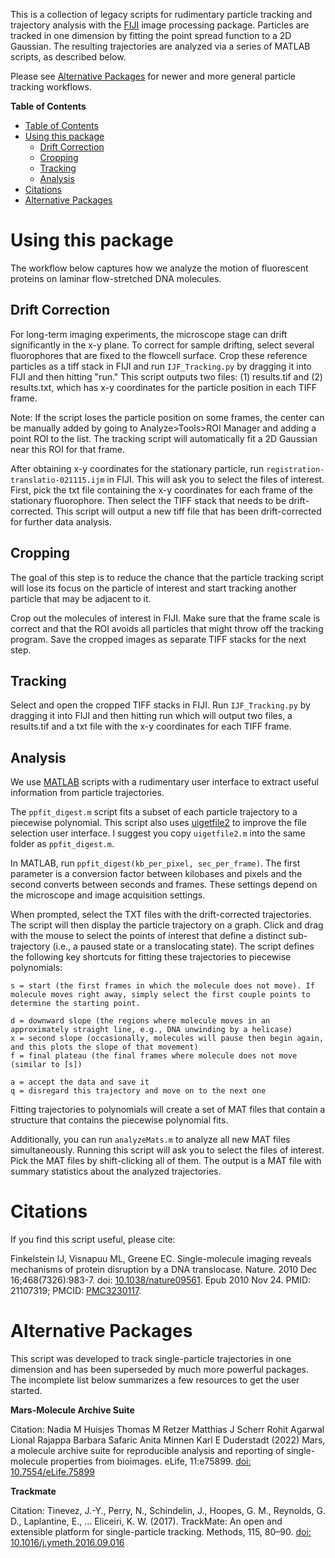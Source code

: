 This is a collection of legacy scripts for rudimentary particle tracking and trajectory analysis with the [FIJI](https://fiji.sc/) image processing package. Particles are tracked in one dimension by fitting the point spread function to a 2D Gaussian. The resulting trajectories are analyzed via a series of MATLAB scripts, as described below.

Please see [Alternative Packages](#alternative-packages) for newer and more general particle tracking workflows.

<!-- markdown-toc start - Don't edit this section. Run M-x markdown-toc-refresh-toc -->
**Table of Contents**

- [Table of Contents](#table-of-contents)
- [Using this package](#using-this-package)
    - [Drift Correction](#drift-correction)
    - [Cropping](#cropping)
    - [Tracking](#tracking)
    - [Analysis](#analysis)
- [Citations](#citations)
- [Alternative Packages](#alternative-packages)

<!-- markdown-toc end -->


# Using this package #

The workflow below captures how we analyze the motion of fluorescent proteins on laminar flow-stretched DNA molecules.

## Drift Correction ##

For long-term imaging experiments, the microscope stage can drift significantly in the x-y plane. To correct for sample drifting, select several fluorophores that are fixed to the flowcell surface. Crop these reference particles as a tiff stack in FIJI and run `IJF_Tracking.py` by dragging it into FIJI and then hitting "run." This script outputs two files: (1) results.tif and (2) results.txt, which has x-y coordinates for the particle position in each TIFF frame. 

Note: If the script loses the particle position on some frames, the center can be manually added by going to Analyze>Tools>ROI Manager and adding a point ROI to the list. The tracking script will automatically fit a 2D Gaussian near this ROI for that frame.

After obtaining x-y coordinates for the stationary particle, run `registration-translatio-021115.ijm` in FIJI. This will ask you to select the files of interest. First, pick the txt file containing the x-y coordinates for each frame of the stationary fluorophore. Then select the TIFF stack that needs to be drift-corrected. This script will output a new tiff file that has been drift-corrected for further data analysis. 

## Cropping ##

The goal of this step is to reduce the chance that the particle tracking script will lose its focus on the particle of interest and start tracking another particle that may be adjacent to it. 

Crop out the molecules of interest in FIJI. Make sure that the frame scale is correct and that the ROI avoids all particles that might throw off the tracking program. Save the cropped images as separate TIFF stacks for the next step.

## Tracking ##

Select and open the cropped TIFF stacks in FIJI. Run `IJF_Tracking.py` by dragging it into FIJI and then hitting run which will output two files, a results.tif and a txt file with the x-y coordinates for each TIFF frame. 

## Analysis ##

We use [MATLAB](https://www.mathworks.com/products/matlab.html) scripts with a rudimentary user interface to extract useful information from particle trajectories.

The `ppfit_digest.m` script fits a subset of each particle trajectory to a piecewise polynomial. This script also uses [uigetfile2](https://www.mathworks.com/matlabcentral/fileexchange/9254-uigetfile2) to improve the file selection user interface. I suggest you copy `uigetfile2.m` into the same folder as `ppfit_digest.m`. 

In MATLAB, run `ppfit_digest(kb_per_pixel, sec_per_frame)`. The first parameter is a conversion factor between kilobases and pixels and the second converts between seconds and frames. These settings depend on the microscope and image acquisition settings.

When prompted, select the TXT files with the drift-corrected trajectories. The script will then display the particle trajectory on a graph. Click and drag with the mouse to select the points of interest that define a distinct sub-trajectory (i.e., a paused state or a translocating state). The script defines the following key shortcuts for fitting these trajectories to piecewise polynomials:

``` 
s = start (the first frames in which the molecule does not move). If molecule moves right away, simply select the first couple points to determine the starting point.

d = downward slope (the regions where molecule moves in an approximately straight line, e.g., DNA unwinding by a helicase)
x = second slope (occasionally, molecules will pause then begin again, and this plots the slope of that movement)
f = final plateau (the final frames where molecule does not move (similar to [s])

a = accept the data and save it
q = disregard this trajectory and move on to the next one

```
Fitting trajectories to polynomials will create a set of MAT files that contain a structure that contains the piecewise polynomial fits.

Additionally, you can run `analyzeMats.m` to analyze all new MAT files simultaneously. Running this script will ask you to select the files of interest. Pick the MAT files by shift-clicking all of them. The output is a MAT file with summary statistics about the analyzed trajectories.

# Citations #

If you find this script useful, please cite:

Finkelstein IJ, Visnapuu ML, Greene EC. Single-molecule imaging reveals mechanisms of protein disruption by a DNA translocase. Nature. 2010 Dec 16;468(7326):983-7. doi: [10.1038/nature09561](https://doi.org/10.1038/nature09561). Epub 2010 Nov 24. PMID: 21107319; PMCID: [PMC3230117](https://pubmed.ncbi.nlm.nih.gov/21107319/).

# Alternative Packages #
This script was developed to track single-particle trajectories in one dimension and has been superseded by much more powerful packages. The incomplete list below summarizes a few resources to get the user started.

**Mars-Molecule Archive Suite**

Citation: Nadia M Huisjes Thomas M Retzer Matthias J Scherr Rohit Agarwal Lional Rajappa Barbara Safaric Anita Minnen Karl E Duderstadt (2022) Mars, a molecule archive suite for reproducible analysis and reporting of single-molecule properties from bioimages. eLife, 11:e75899. [doi: 10.7554/eLife.75899](https://doi.org/10.7554/eLife.75899)

**Trackmate**

Citation: Tinevez, J.-Y., Perry, N., Schindelin, J., Hoopes, G. M., Reynolds, G. D., Laplantine, E., … Eliceiri, K. W. (2017). TrackMate: An open and extensible platform for single-particle tracking. Methods, 115, 80–90. [doi: 10.1016/j.ymeth.2016.09.016](http://doi.org/10.1016/j.ymeth.2016.09.016)

